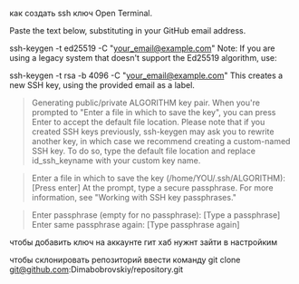 как создать ssh ключ
Open Terminal.

Paste the text below, substituting in your GitHub email address.

ssh-keygen -t ed25519 -C "your_email@example.com"
Note: If you are using a legacy system that doesn't support the Ed25519 algorithm, use:

 ssh-keygen -t rsa -b 4096 -C "your_email@example.com"
This creates a new SSH key, using the provided email as a label.

> Generating public/private ALGORITHM key pair.
When you're prompted to "Enter a file in which to save the key", you can press Enter to accept the default file location. Please note that if you created SSH keys previously, ssh-keygen may ask you to rewrite another key, in which case we recommend creating a custom-named SSH key. To do so, type the default file location and replace id_ssh_keyname with your custom key name.

> Enter a file in which to save the key (/home/YOU/.ssh/ALGORITHM):[Press enter]
At the prompt, type a secure passphrase. For more information, see "Working with SSH key passphrases."

> Enter passphrase (empty for no passphrase): [Type a passphrase]
> Enter same passphrase again: [Type passphrase again]

чтобы добавить ключ на аккаунте гит хаб нужнт зайти в настройким

чтобы склонировать репозиторий
ввести команду git clone git@github.com:Dimabobrovskiy/repository.git



